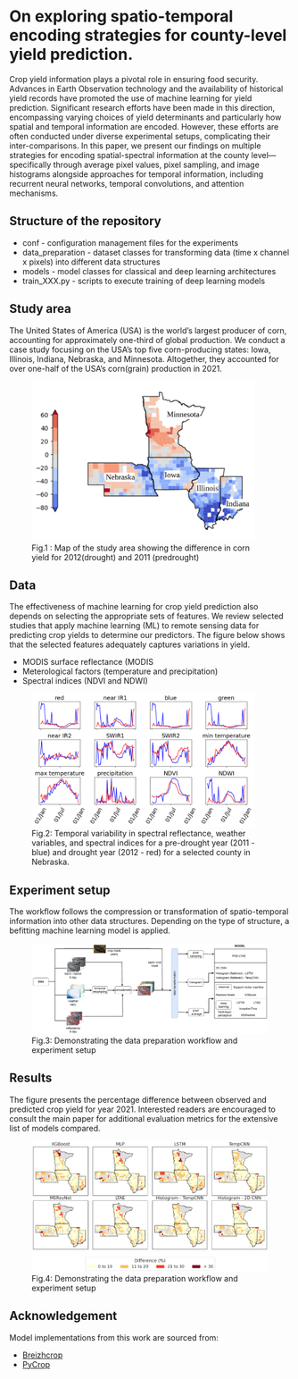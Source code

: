 # On exploring spatio-temporal encoding strategies for county-level yield prediction.

Crop yield information plays a pivotal role in ensuring food security. Advances in Earth Observation technology and the availability of historical yield records have promoted the use of machine learning for yield prediction. Significant research efforts have been made in this direction, encompassing varying choices of yield determinants and particularly how spatial and temporal information are encoded. However, these efforts are often conducted under diverse experimental setups, complicating their inter-comparisons. In this paper, we present our findings on multiple strategies for encoding spatial-spectral information at the county level—specifically through average pixel values, pixel sampling, and image histograms alongside approaches for temporal information, including recurrent neural networks, temporal convolutions, and attention mechanisms.

## Structure of the repository
- conf - configuration management files for the experiments
- data_preparation - dataset classes for transforming data (time x channel x pixels) into different data structures
- models - model classes for classical and deep learning architectures
- train_XXX.py - scripts to execute training of deep learning models

## Study area
The United States of America (USA) is the world’s largest producer of corn, accounting for approximately one-third of global production. We conduct a case study focusing on the USA’s top five corn-producing states: Iowa, Illinois, Indiana, Nebraska, and Minnesota.  Altogether, they accounted for over one-half of the USA’s corn(grain) production in 2021.
<figure>
  <img src="figs/Figure8_yieldmap20122011.png" alt="Example Image" width="400">
  <figcaption>Fig.1 : Map of the study area showing the difference in corn yield for 2012(drought) and 2011 (predrought) </figcaption>
</figure>

## Data
The effectiveness of machine learning for crop yield prediction also depends on selecting the appropriate sets of features. We review selected studies that apply machine learning (ML) to remote sensing data for
predicting crop yields to determine our predictors. The figure below shows that the selected features adequately captures variations in yield. 
- MODIS surface reflectance (MODIS 
- Meterological factors (temperature and precipitation)
- Spectral indices (NDVI and NDWI)

<figure>
  <img src="figs/Figure10_comparing_profiles.png" alt="Example Image" width="400">
  <figcaption>Fig.2: Temporal variability in spectral reflectance, weather variables, and spectral indices for a pre-drought year (2011 -blue) and drought year (2012 - red) for a selected county in Nebraska. </figcaption>
</figure>

## Experiment setup
The workflow follows the compression or transformation of spatio-temporal information into other data structures.
Depending on the type of structure, a befitting machine learning model is applied.
<figure>
  <img src="figs/experiment_setup.PNG" alt="Example Image" width="600">
  <figcaption>Fig.3: Demonstrating the data preparation workflow and experiment setup </figcaption>
</figure>

## Results
The figure presents the percentage difference between observed and predicted crop yield for year 2021.
Interested readers are encouraged to consult the main paper for additional evaluation metrics for the extensive list of models compared.
<figure>
  <img src="figs/Figure15_prediction_maps.png" alt="Example Image" width="500">
  <figcaption>Fig.4: Demonstrating the data preparation workflow and experiment setup </figcaption>
</figure>

## Acknowledgement
Model implementations from this work are sourced from:
- [Breizhcrop](https://github.com/MarcCoru/BreizhCrops)
- [PyCrop](https://github.com/gabrieltseng/pycrop-yield-prediction)
